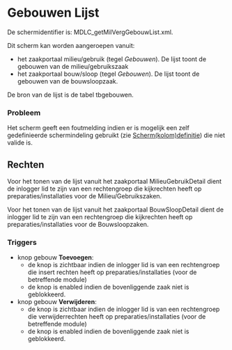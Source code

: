 # Gebouwen Lijst

De schermidentifier is: MDLC_getMilVergGebouwList.xml.

Dit scherm kan worden aangeroepen vanuit:

* het zaakportaal milieu/gebruik (tegel *Gebouwen*). De lijst toont de gebouwen van de milieu/gebruikszaak
* het zaakportaal bouw/sloop (tegel *Gebouwen*). De lijst toont de gebouwen van de bouwsloopzaak.

De bron van de lijst is de tabel tbgebouwen.

### Probleem

Het scherm geeft een foutmelding indien er is mogelijk een zelf gedefinieerde schermindeling gebruikt (zie [Scherm(kolom)definitie](/instellen_inrichten/schermdefinitie/README.md)) die niet valide is.

## Rechten

Voor het tonen van de lijst vanuit het zaakportaal MilieuGebruikDetail dient de inlogger lid te zijn van een rechtengroep die kijkrechten heeft op preparaties/installaties voor de Milieu/Gebruikszaken.

Voor het tonen van de lijst vanuit het zaakportaal BouwSloopDetail dient de inlogger lid te zijn van een rechtengroep die kijkrechten heeft op preparaties/installaties voor de Bouwsloopzaken.

### Triggers

* knop gebouw **Toevoegen**:
  * de knop is zichtbaar indien de inlogger lid is van een rechtengroep die insert rechten heeft op preparaties/installaties (voor de betreffende module)
  * de knop is enabled indien de bovenliggende zaak niet is geblokkeerd.
* knop gebouw **Verwijderen**:
  * de knop is zichtbaar indien de inlogger lid is van een rechtengroep die verwijderrechten heeft op preparaties/installaties (voor de betreffende module)
  * de knop is enabled indien de bovenliggende zaak niet is geblokkeerd.
